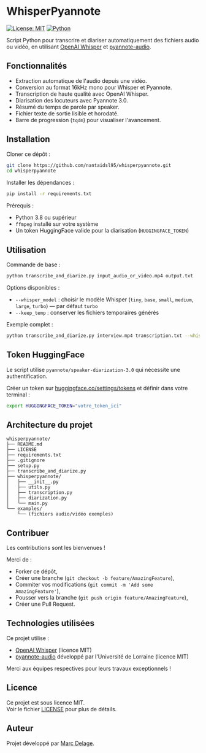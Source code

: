 # WhisperPyannote

[![License: MIT](https://img.shields.io/badge/License-MIT-yellow.svg)](LICENSE) 
[![Python](https://img.shields.io/badge/Python-3.8%2B-blue.svg)](https://www.python.org/downloads/)

Script Python pour transcrire et diariser automatiquement des fichiers audio ou vidéo, en utilisant [OpenAI Whisper](https://github.com/openai/whisper) et [pyannote-audio](https://github.com/pyannote/pyannote-audio).

## Fonctionnalités

- Extraction automatique de l'audio depuis une vidéo.
- Conversion au format 16kHz mono pour Whisper et Pyannote.
- Transcription de haute qualité avec OpenAI Whisper.
- Diarisation des locuteurs avec Pyannote 3.0.
- Résumé du temps de parole par speaker.
- Fichier texte de sortie lisible et horodaté.
- Barre de progression (`tqdm`) pour visualiser l'avancement.

## Installation

Cloner ce dépôt :
```bash
git clone https://github.com/nantaidsl95/whisperpyannote.git
cd whisperpyannote
```

Installer les dépendances :
```bash
pip install -r requirements.txt
```

Prérequis :
- Python 3.8 ou supérieur
- `ffmpeg` installé sur votre système
- Un token HuggingFace valide pour la diarisation (`HUGGINGFACE_TOKEN`)

## Utilisation

Commande de base :
```bash
python transcribe_and_diarize.py input_audio_or_video.mp4 output.txt
```

Options disponibles :
- `--whisper_model` : choisir le modèle Whisper (`tiny`, `base`, `small`, `medium`, `large`, `turbo`) — par défaut `turbo`
- `--keep_temp` : conserver les fichiers temporaires générés

Exemple complet :
```bash
python transcribe_and_diarize.py interview.mp4 transcription.txt --whisper_model medium --keep_temp
```

## Token HuggingFace

Le script utilise `pyannote/speaker-diarization-3.0` qui nécessite une authentification.

Créer un token sur [huggingface.co/settings/tokens](https://huggingface.co/settings/tokens) et définir dans votre terminal :

```bash
export HUGGINGFACE_TOKEN="votre_token_ici"
```

## Architecture du projet

```
whisperpyannote/
├── README.md
├── LICENSE
├── requirements.txt
├── .gitignore
├── setup.py
├── transcribe_and_diarize.py
├── whisperpyannote/
│   ├── __init__.py
│   ├── utils.py
│   ├── transcription.py
│   ├── diarization.py
│   └── main.py
└── examples/
    └── (fichiers audio/vidéo exemples)
```

## Contribuer

Les contributions sont les bienvenues ! 

Merci de :
- Forker ce dépôt,
- Créer une branche (`git checkout -b feature/AmazingFeature`),
- Commiter vos modifications (`git commit -m 'Add some AmazingFeature'`),
- Pousser vers la branche (`git push origin feature/AmazingFeature`),
- Créer une Pull Request.

  
## Technologies utilisées

Ce projet utilise :

- [OpenAI Whisper](https://github.com/openai/whisper) (licence MIT)
- [pyannote-audio](https://github.com/pyannote/pyannote-audio) développé par l'Université de Lorraine (licence MIT)

Merci aux équipes respectives pour leurs travaux exceptionnels !

## Licence

Ce projet est sous licence MIT.  
Voir le fichier [LICENSE](LICENSE) pour plus de détails.

## Auteur

Projet développé par [Marc Delage](https://github.com/nantaidsl95).
